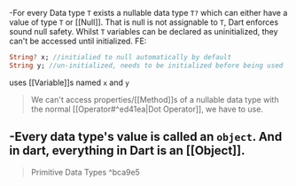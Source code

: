 -For every Data type `T` exists a nullable data type `T?` which can either have a value of type `T` or [[Null]]. That is null is not assignable to `T`, Dart enforces sound null safety. Whilst ``T`` variables can be declared as uninitialized, they can't be accessed until initialized.
  FE:
```dart
String? x; //initialied to null automatically by default
String y; //un-initialized, needs to be initialized before being used
```
uses [[Variable]]s named `x` and `y`
 > We can't access properties/[[Method]]s of a nullable data type with the normal [[Operator#^ed41ea|Dot Operator]], we have to use. 
 
-Every data type's value is called an `object`. And in dart, everything in Dart is an [[Object]].
-
> Primitive Data Types
>  ^bca9e5